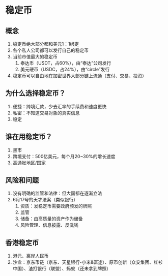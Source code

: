 # 稳定币

## 概念

1. 稳定币绝大部分都和美元1：1绑定
2. 各个私人公司都可以发行自己的稳定币
3. 当前市值最大的稳定币
   1. 泰达币（USDT，占60%），由“泰达”公司发行
   2. 美元硬币（USDC，占24%），由“circle”发行
4. 稳定币可以自由地在加密世界大部分链上流通（支付、交易、投资）



## 为什么选择稳定币？

1. 便捷：跨境汇款，少去汇率的手续费和速度更快
2. 私密：不知道交易对象的真实信息
3. 稳定



## 谁在用稳定币？

1. 黑市
2. 跨境支付：500亿美元，每个月20\~30%的增长速度
3. 高通胀地区/国家



## 风险和问题

1. 没有明确的监管和法律：但大国都在逐渐立法
2. 6月17号的天才法案（类似银行）
   1. 资质：发稳定币需要政府颁发的牌照
   2. 监管
   3. 储备：由高质量的资产作为储备
   4. 风险管理、信息披露、反洗钱



## 香港稳定币

1. 港元、离岸人民币
2. 沙盒：京东币链（京东、天星银行-小米&富途）、原币创新（众安集团、红衫中国）、渣打银行（联盟）、蚂蚁（还未拿到牌照）
